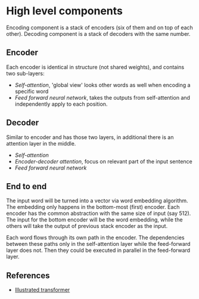 # High level components

Encoding component is a stack of encoders (six of them and on top of each other). Decoding component is a stack of decoders with the same number.

## Encoder
Each encoder is identical in structure (not shared weights), and contains two sub-layers:
- *Self-attention*, 'global view' looks other words as well when encoding a specific word
- *Feed forward neural network*, takes the outputs from self-attention and independently apply to each position.

## Decoder
Similar to encoder and has those two layers, in additional there is an attention layer in the middle.
- *Self-attention*
- *Encoder-decoder attention*, focus on relevant part of the input sentence
- *Feed forward neural network*

## End to end

The input word will be turned into a vector via word embedding algorithm. The embedding only happens in the bottom-most (first) encoder. Each encoder has the common abstraction with the same size of input (say 512). The input for the bottom encoder will be the word embedding, while the others will take the output of previous stack encoder as the input.

Each word flows through its own path in the encoder. The dependencies between these paths only in the self-attention layer while the feed-forward layer does not. Then they could be executed in parallel in the feed-forward layer. 


## References
- [Illustrated transformer](https://jalammar.github.io/illustrated-transformer/)